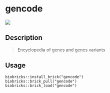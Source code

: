 # gencode

<a href="https://github.com/biobricks-ai/gencode/actions"><img src="https://github.com/biobricks-ai/gencode/actions/workflows/bricktools-check.yaml/badge.svg?branch=main"/></a>

## Description
> Encyclopedia of genes and genes variants

## Usage
```{R}
biobricks::install_brick("gencode")
biobricks::brick_pull("gencode")
biobricks::brick_load("gencode")
```
